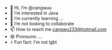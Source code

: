 - 👋 Hi, I’m @cangwuu
- 👀 I’m interested in Java
- 🌱 I’m currently learning ...
- 💞️ I’m not looking to collaborate 
- 📫 How to reach me cangwu233@hotmail.com
- 😄 Pronouns: ...
- ⚡ Fun fact: I'm not lgbt

<!---
cangwuu/cangwuu is a ✨ special ✨ repository because its `README.md` (this file) appears on your GitHub profile.
You can click the Preview link to take a look at your changes.
--->
